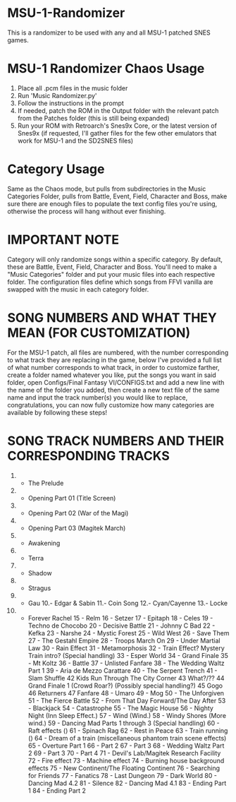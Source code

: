 # MSU-1-Randomizer

This is a randomizer to be used with any and all MSU-1 patched SNES games.

# MSU-1 Randomizer Chaos Usage

1. Place all .pcm files in the music folder
2. Run 'Music Randomizer.py'
3. Follow the instructions in the prompt
4. If needed, patch the ROM in the Output folder with the relevant patch from the Patches folder (this is still being expanded)
5. Run your ROM with Retroarch's Snes9x Core, or the latest version of Snes9x (if requested, I'll gather files for the few other emulators that work for MSU-1 and the SD2SNES files)

# Category Usage

Same as the Chaos mode, but pulls from subdirectories in the Music Categories Folder, pulls from Battle, Event, Field, Character and Boss, make sure there are enough files to populate the text config files you're using, otherwise the process will hang without ever finishing.

# IMPORTANT NOTE

Category will only randomize songs within a specific category. By default, these are Battle, Event, Field, Character and Boss. You'll need to make a "Music Categories" folder and put your music files into each respective folder. The configuration files define which songs from FFVI vanilla are swapped with the music in each category folder.

# SONG NUMBERS AND WHAT THEY MEAN (FOR CUSTOMIZATION)

For the MSU-1 patch, all files are numbered, with the number corresponding to what track they are replacing in the game, below I've provided a full list of what number corresponds to what track, in order to customize farther, create a folder named whatever you like, put the songs you want in said folder, open Configs/Final Fantasy VI/CONFIGS.txt and add a new line with the name of the folder you added, then create a new text file of the same name and input the track number(s) you would like to replace, congratulations, you can now fully customize how many categories are available by following these steps!

# SONG TRACK NUMBERS AND THEIR CORRESPONDING TRACKS

01. - The Prelude 
02. - Opening Part 01 (Title Screen)
03. - Opening Part 02 (War of the Magi)
04. - Opening Part 03 (Magitek March)
05. - Awakening
06. - Terra
07. - Shadow
08. - Stragus
09. - Gau
10.- Edgar & Sabin
11.- Coin Song
12.- Cyan/Cayenne
13.- Locke
14. - Forever Rachel
15 - Relm
16 - Setzer
17 - Epitaph
18 - Celes
19 - Techno de Chocobo
20 - Decisive Battle
21 - Johnny C Bad
22 - Kefka
23 - Narshe
24 - Mystic Forest
25 - Wild West
26 - Save Them
27 - The Gestahl Empire
28 - Troops March On
29 - Under Martial Law
30 - Rain Effect
31 - Metamorphosis
32 - Train Effect? Mystery Train intro? (Special handling)
33 - Esper World
34 - Grand Finale
35 - Mt Koltz
36 - Battle
37 - Unlisted Fanfare
38 - The Wedding Waltz Part 1
39 - Aria de Mezzo Carattare
40 - The Serpent Trench
41 - Slam Shuffle
42 Kids Run Through The City Corner
43 What?/??
44 Grand Finale 1 (Crowd Roar?) (Possibly special handling?)
45 Gogo
46 Returners
47 Fanfare
48 - Umaro
49 - Mog
50 - The Unforgiven
51 - The Fierce Battle
52 - From That Day Forward/The Day After
53 - Blackjack
54 - Catastrophe
55 - The Magic House
56 - Nighty Night (Inn Sleep Effect.)
57 - Wind (Wind.)
58 - Windy Shores (More wind.)
59 - Dancing Mad Parts 1 through 3 (Special handling)
60 - Raft effects ()
61 - Spinach Rag
62 - Rest in Peace
63 - Train running ()
64 - Dream of a train (miscellaneous phantom train scene effects)
65 - Overture Part 1
66 - Part 2
67 - Part 3
68 - Wedding Waltz Part 2
69 - Part 3
70 - Part 4
71 - Devil's Lab/Magitek Research Facility
72 - Fire effect
73 - Machine effect
74 - Burning house background effects
75 - New Continent/The Floating Continent
76 - Searching for Friends
77 - Fanatics
78 - Last Dungeon
79 - Dark World
80 - Dancing Mad 4.2
81 - Silence
82 - Dancing Mad 4.1
83 - Ending Part 1
84 - Ending Part 2
